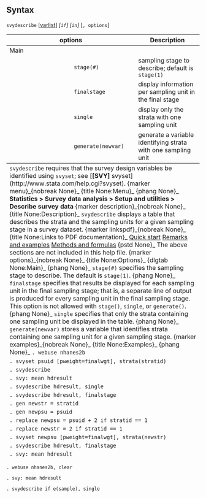## Syntax

`svydescribe`
\[[varlist](http://www.stata.com/help.cgi?varlist)\]
_\[`if`\] \[`in`\]_ \[`, options`\]

<table class="syntab">
<colgroup>
<col style="width: 33%" />
<col style="width: 33%" />
<col style="width: 33%" />
</colgroup>
<thead>
<tr class="header">
<th colspan="2">options</th>
<th>Description</th>
</tr>
</thead>
<tbody>
<tr class="odd section">
<td colspan="3">Main</td>
</tr>
<tr class="even">
<td class="normal"></td>
<td><code class="command" data-options="stage(#)">stage(#)</code></td>
<td>sampling stage to describe; default is <code class="command">stage(1)</code></td>
</tr>
<tr class="odd">
<td class="normal"></td>
<td><code class="command" data-options="final">finalstage</code></td>
<td>display information per sampling unit in the final stage</td>
</tr>
<tr class="even">
<td class="normal"></td>
<td><code class="command" data-options="single">single</code></td>
<td>display only the strata with one sampling unit</td>
</tr>
<tr class="odd">
<td class="normal"></td>
<td><code class="command" data-options="gen">generate(newvar)</code></td>
<td>generate a variable identifying strata with one sampling unit</td>
</tr>
</tbody><tfoot>
<tr class="even footnote">
<td colspan="3"><code class="command">svydescribe</code> requires that the survey design variables be identified using <code class="command">svyset</code>; see [<strong>[SVY]</strong> svyset](http://www.stata.com/help.cgi?svyset). <span data-options="menu">{marker menu}_<span>{nobreak None}_ <span>{title None:Menu}_ <span>{phang None}_ <strong>Statistics &gt; Survey data analysis &gt; Setup and utilities &gt;</strong> <strong>Describe survey data</strong> <span data-options="description">{marker description}_<span>{nobreak None}_ <span>{title None:Description}_
<code class="command">svydescribe</code> displays a table that describes the strata and the sampling units for a given sampling stage in a survey dataset. <span data-options="linkspdf">{marker linkspdf}_<span>{nobreak None}_ <span>{title None:Links to PDF documentation}_ <a href="http://www.stata.com/manuals14/svysvydescribequickstart.pdf">Quick start</a> <a href="http://www.stata.com/manuals14/svysvydescriberemarksandexamples.pdf">Remarks and examples</a> <a href="http://www.stata.com/manuals14/svysvydescribemethodsandformulas.pdf">Methods and formulas</a> <span>{pstd None}_ The above sections are not included in this help file. <span data-options="options">{marker options}_<span>{nobreak None}_ <span>{title None:Options}_ <span>{dlgtab None:Main}_ <span>{phang None}_ <code class="command" data-options="stage(#)">stage(#)</code> specifies the sampling stage to describe. The default is <code class="command">stage(1)</code>. <span>{phang None}_ <code class="command" data-options="finalstage">finalstage</code> specifies that results be displayed for each sampling unit in the final sampling stage; that is, a separate line of output is produced for every sampling unit in the final sampling stage. This option is not allowed with <code class="command" data-options="stage()">stage()</code>, <code class="command" data-options="single">single</code>, or <code class="command" data-options="generate()">generate()</code>. <span>{phang None}_ <code class="command" data-options="single">single</code> specifies that only the strata containing one sampling unit be displayed in the table. <span>{phang None}_ <code class="command" data-options="generate(newvar)">generate(newvar)</code> stores a variable that identifies strata containing one sampling unit for a given sampling stage. <span data-options="examples">{marker examples}_<span>{nobreak None}_ <span>{title None:Examples}_ <span>{phang None}_ <code class="command">. webuse nhanes2b</code></td>
</tr>
<tr class="odd footnote">
<td colspan="3"><code class="command">. svyset psuid [pweight=finalwgt], strata(stratid)</code></td>
</tr>
<tr class="even footnote">
<td colspan="3"><code class="command">. svydescribe</code></td>
</tr>
<tr class="odd footnote">
<td colspan="3"><code class="command">. svy: mean hdresult</code></td>
</tr>
<tr class="even footnote">
<td colspan="3"><code class="command">. svydescribe hdresult, single</code></td>
</tr>
<tr class="odd footnote">
<td colspan="3"><code class="command">. svydescribe hdresult, finalstage</code></td>
</tr>
<tr class="even footnote">
<td colspan="3"><code class="command">. gen newstr = stratid</code></td>
</tr>
<tr class="odd footnote">
<td colspan="3"><code class="command">. gen newpsu = psuid</code></td>
</tr>
<tr class="even footnote">
<td colspan="3"><code class="command">. replace newpsu = psuid + 2 if stratid == 1</code></td>
</tr>
<tr class="odd footnote">
<td colspan="3"><code class="command">. replace newstr = 2 if stratid == 1</code></td>
</tr>
<tr class="even footnote">
<td colspan="3"><code class="command">. svyset newpsu [pweight=finalwgt], strata(newstr)</code></td>
</tr>
<tr class="odd footnote">
<td colspan="3"><code class="command">. svydescribe hdresult, finalstage</code></td>
</tr>
<tr class="even footnote">
<td colspan="3"><code class="command">. svy: mean hdresult</code></td>
</tr>
</tfoot>

</table>

`. webuse nhanes2b, clear`

`. svy: mean hdresult`

`. svydescribe if e(sample), single`
